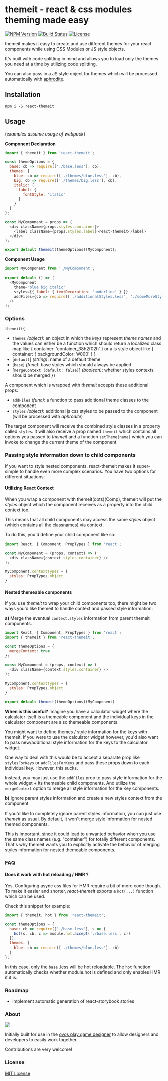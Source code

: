 # themeit - react & css modules theming made easy
[![NPM Version](https://img.shields.io/npm/v/react-themeit.svg)](https://npmjs.com/package/react-themeit)
[![Build Status](https://travis-ci.org/flipace/react-themeit.svg?branch=master)](https://travis-ci.org/flipace/react-themeit)
[![License](https://img.shields.io/npm/l/react-themeit.svg)](https://npmjs.com/package/react-themeit)

themeit makes it easy to create and use different themes
for your react components while using CSS Modules or JS style objects.

It's built with code splitting in mind and allows you to
load only the themes you need at a time by utilizing code splitting.

You can also pass in a JS style object for themes which will be processed
automatically with [aphrodite](https://github.com/Khan/aphrodite).

## Installation

```Shell
npm i -S react-themeit
```

## Usage

(*examples assume usage of webpack*)

**Component Declaration**

```Javascript
import { themeit } from 'react-themeit';

const themeOptions = {
  base: cb => require(['./base.less'], cb),
  themes: {
    blue: cb => require(['./themes/blue.less'], cb),
    big: cb => require(['./themes/big.less'], cb),
    italic: {
      label: {
        fontStyle: 'italic'
      }
    }
  }
};

const MyComponent = props => (
  <div className={props.styles.container}>
    <label className={props.styles.label}>react-themeit</label>
  </div>
);

export default themeit(themeOptions)(MyComponent);
```

**Component Usage**

```Javascript
import MyComponent from './MyComponent';

export default () => (
  <MyComponent
    theme="blue big italic"
    styles={{ label: { textDecoration: 'underline' } }}
    addFiles={cb => require(['./additionalStyles.less', './someMoreStyles.css'], cb) }
  />
);
```

### Options

`themeit({`
- `themes` *(object)*: an object in which the *keys* represent *theme names* and the values can either be a function which should return a localized class map like { container: 'container_38h2f02h' } or a js style object like { container: { backgroundColor: '#000' } }
- [`default`] *(string)*: name of a default theme
- [`base`] *(func)*: base styles which should always be applied
- [`mergeContext (default: false)`] *(boolean)*: whether styles contexts should be merged
`})`

A component which is wrapped with *themeit* accepts these additional props:
- `addFiles` *(func)*: a function to pass additional theme classes to the component
- `styles` *(object)*: additional js css styles to be passed to the component (will be processed with *aphrodite*)

The target component will receive the combined style classes in a property called `styles`.
It will also receive a prop named `themeit` which contains all options you passed to *themeit* and a function `setTheme(name)` which you can invoke to change the current theme of the component.

### Passing style information down to child components

If you want to style nested components, react-themeit makes it super-simple to
handle even more complex scenarios. You have two options for different situations:

#### Utilizing React Context

When you wrap a component with themeit(opts)(Comp), themeit will put the *styles* object which the component receives as a property into the child context too.

This means that all child components may access the same *styles* object (which contains all the classnames) via context.

To do this, you'd define your child component like so:

```javascript
import React, { Component, PropTypes } from 'react';

const MyComponent = (props, context) => (
  <div className={context.styles.container} />
);

MyComponent.contextTypes = {
  styles: PropTypes.object
}
```

#### Nested themeable components

If you use *themeit* to wrap your child components too, there might be two ways you'd like themeit to handle context and passed style information:

**a)** Merge the eventual ```context.styles``` information from parent themeit components.


```javascript
import React, { Component, PropTypes } from 'react';
import { themeit } from 'react-themeit';

const themeOptions = {
  mergeContext: true
};

const MyComponent = (props, context) => (
  <div className={context.styles.container} />
);

MyComponent.contextTypes = {
  styles: PropTypes.object
}

export default themeit(themeOptions)(MyComponent)
```

**When is this useful?**
Imagine you have a calculator widget where the calculater itself is a themeable component and the individual keys in the calculator component are also themeable components.

You might want to define themes / style information for the keys
with themeit. If you were to use the calculator widget however,
you'd also want to pass new/additional style information for the keys to the calculator widget.

One way to deal with this would be to accept a separate prop like ```stylesForKeys``` or ```addFilesForKeys``` and pass these props down to each individual key. However, this sucks.

Instead, you may just use the ```addFiles``` prop to pass style information for the whole widget + its themeable child components. And utilize the ```mergeContext``` option to merge all style information for the Key components.

**b)** Ignore parent styles information and create a new styles context from the component

If you'd like to completely ignore parent styles information, you can just use *themeit* as usual. By default, it won't merge style information for nested themed components.

This is important, since it could lead to unwanted behavior when you use the same class names (e.g. "container") for totally different components. That's why themeit wants you to explicitly activate the behavior of merging styles information for nested themeable components.

### FAQ

#### Does it work with hot reloading / HMR ?
Yes. Configuring async css files for HMR require a bit of more code though. To make it easier and shorter, *react-themeit* exports a `hot(...)` function which can be used.

Check this snippet for example:

```Javascript
import { themeit, hot } from 'react-themeit';

const themeOptions = {
  base: cb => require(['./base.less'], s => {
    hot(s, cb, c => module.hot.accept('./base.less', c))
  }),
  themes: {
    blue: cb => require(['./themes/blue.less'], cb)
  }
};
```

In this case, only the `base` .less will be hot reloadable.
The `hot` function automatically checks whether module.hot is
defined and only enables HMR if it is.

### Roadmap
- implement automatic generation of react-storybook stories

### About
![](http://ovosplay.com/img/ovosplay.png)

Initially built for use in the [ovos play game designer](http://ovosplay.com/)
to allow designers and developers to easily work together.

Contributions are very welcome!

### License
[MIT License](LICENSE)
